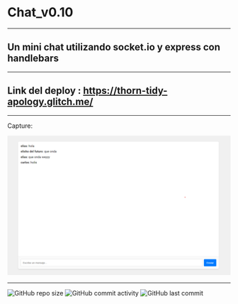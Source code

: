 # Chat_v0.10

----

## Un mini chat utilizando socket.io y express con handlebars

----

## Link del deploy : https://thorn-tidy-apology.glitch.me/

----

Capture:

![Captura](https://github.com/eliasescalante/Chat_v0.10/blob/main/src/public/img/capture_proyecto.png)

----

![GitHub repo size](https://img.shields.io/github/repo-size/eliasescalante/Chat_v0.10
)
![GitHub commit activity](https://img.shields.io/github/commit-activity/m/eliasescalante/Chat_v0.10
)
![GitHub last commit](https://img.shields.io/github/last-commit/eliasescalante/Chat_v0.10
)
